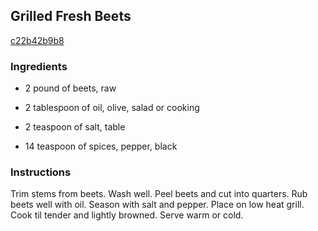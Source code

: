 ## Grilled Fresh Beets

[c22b42b9b8](http://www.food.com/recipe/grilled-fresh-beets-331998)

### Ingredients

 - 2 pound of beets, raw

 - 2 tablespoon of oil, olive, salad or cooking

 - 2 teaspoon of salt, table

 - 14 teaspoon of spices, pepper, black

### Instructions

Trim stems from beets. Wash well. Peel beets and cut into quarters. Rub beets well with oil. Season with salt and pepper. Place on low heat grill. Cook til tender and lightly browned. Serve warm or cold.